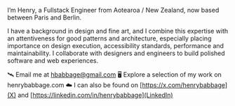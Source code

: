 I’m Henry, a Fullstack Engineer from Aotearoa / New Zealand, now based between Paris and Berlin.

I have a background in design and fine art, and I combine this expertise with an attentiveness for good patterns and architecture, especially placing importance on design execution, accessibility standards, performance and maintainability. I collaborate with designers and engineers to build polished software and web experiences.

🛰️ Email me at hbabbage@gmail.com
🖥️ Explore a selection of my work on henrybabbage.com
☁️ I can also be found on [https://x.com/henrybabbage](X) and [https://linkedin.com/in/henrybabbage](LinkedIn)

